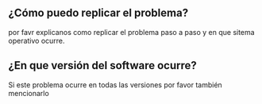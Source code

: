 ## ¿Cómo puedo replicar el problema?
por favr explicanos como replicar el problema paso a paso y en que sitema operativo ocurre.
## ¿En que versión del software ocurre?
Si este problema ocurre en todas las versiones por favor también mencionarlo
